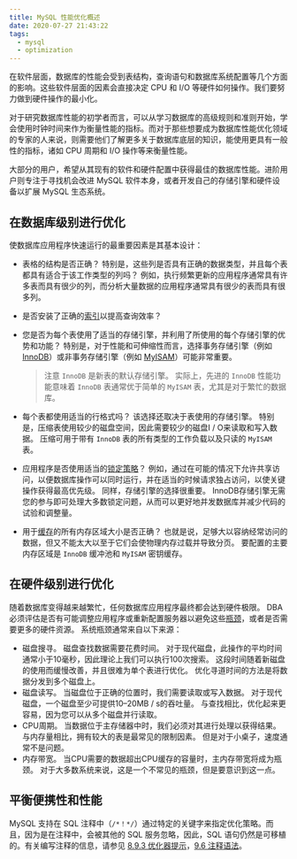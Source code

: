 ```yaml
---
title: MySQL 性能优化概述
date: 2020-07-27 21:43:22
tags: 
  - mysql
  - optimization
---
```


在软件层面，数据库的性能会受到表结构，查询语句和数据库系统配置等几个方面的影响。这些软件层面的因素会直接决定 CPU 和 I/O 等硬件如何操作。我们要努力做到硬件操作的最小化。

对于研究数据库性能的初学者而言，可以从学习数据库的高级规则和准则开始，学会使用时钟时间来作为衡量性能的指标。而对于那些想要成为数据库性能优化领域的专家的人来说，则需要他们了解更多关于数据库底层的知识，能使用更具有一般性的指标，诸如 CPU 周期和 I/O 操作等来衡量性能。

大部分的用户，希望从其现有的软件和硬件配置中获得最佳的数据库性能。进阶用户则专注于寻找机会改进 MySQL 软件本身，或者开发自己的存储引擎和硬件设备以扩展 MySQL 生态系统。

## 在数据库级别进行优化

使数据库应用程序快速运行的最重要因素是其基本设计：

* 表格的结构是否正确？ 特别是，这些列是否具有正确的数据类型，并且每个表都具有适合于该工作类型的列吗？ 例如，执行频繁更新的应用程序通常具有许多表而具有很少的列，而分析大量数据的应用程序通常具有很少的表而具有很多列。
* 是否安装了正确的[索引](https://dev.mysql.com/doc/refman/8.0/en/optimization-indexes.html)以提高查询效率？
* 您是否为每个表使用了适当的存储引擎，并利用了所使用的每个存储引擎的优势和功能？ 特别是，对于性能和可伸缩性而言，选择事务存储引擎（例如 [InnoDB](https://dev.mysql.com/doc/refman/8.0/en/optimizing-innodb.html)）或非事务存储引擎（例如 [MyISAM](https://dev.mysql.com/doc/refman/8.0/en/optimizing-myisam.html)）可能非常重要。

    > 注意
    > `InnoDB` 是新表的默认存储引擎。 实际上，先进的 `InnoDB` 性能功能意味着 `InnoDB` 表通常优于简单的 `MyISAM` 表，尤其是对于繁忙的数据库。

* 每个表都使用适当的行格式吗？ 该选择还取决于表使用的存储引擎。 特别是，压缩表使用较少的磁盘空间，因此需要较少的磁盘I / O来读取和写入数据。 压缩可用于带有 `InnoDB` 表的所有类型的工作负载以及只读的 `MyISAM` 表。
* 应用程序是否使用适当的[锁定策略](https://dev.mysql.com/doc/refman/8.0/en/locking-issues.html)？ 例如，通过在可能的情况下允许共享访问，以便数据库操作可以同时运行，并在适当的时候请求独占访问，以使关键操作获得最高优先级。 同样，存储引擎的选择很重要。 InnoDB存储引擎无需您的参与即可处理大多数锁定问题，从而可以更好地并发数据库并减少代码的试验和调整量。
* 用于[缓存](https://dev.mysql.com/doc/refman/8.0/en/buffering-caching.html)的所有内存区域大小是否正确？ 也就是说，足够大以容纳经常访问的数据，但又不能太大以至于它们会使物理内存过载并导致分页。 要配置的主要内存区域是 `InnoDB` 缓冲池和 `MyISAM` 密钥缓存。

## 在硬件级别进行优化

随着数据库变得越来越繁忙，任何数据库应用程序最终都会达到硬件极限。 DBA必须评估是否有可能调整应用程序或重新配置服务器以避免这些[瓶颈](https://dev.mysql.com/doc/refman/8.0/en/glossary.html#glos_bottleneck)，或者是否需要更多的硬件资源。 系统瓶颈通常来自以下来源：

* 磁盘搜寻。 磁盘查找数据需要花费时间。 对于现代磁盘，此操作的平均时间通常小于10毫秒，因此理论上我们可以执行100次搜索。 这段时间随着新磁盘的使用而缓慢改善，并且很难为单个表进行优化。 优化寻道时间的方法是将数据分发到多个磁盘上。
* 磁盘读写。 当磁盘位于正确的位置时，我们需要读取或写入数据。 对于现代磁盘，一个磁盘至少可提供10–20MB / s的吞吐量。 与查找相比，优化起来更容易，因为您可以从多个磁盘并行读取。
* CPU周期。 当数据位于主存储器中时，我们必须对其进行处理以获得结果。 与内存量相比，拥有较大的表是最常见的限制因素。 但是对于小桌子，速度通常不是问题。
* 内存带宽。 当CPU需要的数据超出CPU缓存的容量时，主内存带宽将成为瓶颈。 对于大多数系统来说，这是一个不常见的瓶颈，但是要意识到这一点。

## 平衡便携性和性能

MySQL 支持在 SQL 注释中（`/*！*/`）通过特定的关键字来指定优化策略。而且，因为是在注释中，会被其他的 SQL 服务忽略，因此，SQL 语句仍然是可移植的。有关编写注释的信息，请参见 [8.9.3 优化器提示](https://dev.mysql.com/doc/refman/8.0/en/optimizer-hints.html)，[9.6 注释语法](https://dev.mysql.com/doc/refman/8.0/en/comments.html)。
